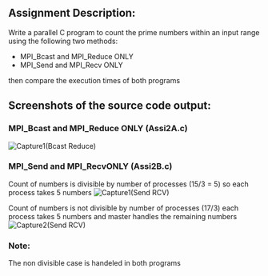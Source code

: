 ## Assignment Description:
Write a parallel C program to count the prime numbers within an input range using the 
following two methods:
- MPI_Bcast and MPI_Reduce ONLY
- MPI_Send and MPI_Recv ONLY

then compare the execution times of both programs

## Screenshots of the source code output:

### MPI_Bcast and MPI_Reduce ONLY (Assi2A.c)
![Capture1(Bcast Reduce)](https://user-images.githubusercontent.com/60941223/227805498-79b476f5-b58e-447a-8f9d-2fb9f07785bb.JPG)

###  MPI_Send and MPI_RecvONLY (Assi2B.c)
Count of numbers is divisible by number of processes (15/3 = 5) so each process takes 5 numbers
![Capture1(Send RCV)](https://user-images.githubusercontent.com/60941223/227805501-4b4ace9a-09a1-4cfd-9001-3d70f0ae7500.JPG)

Count of numbers is not divisible by number of processes (17/3) each process takes 5 numbers and master handles the remaining numbers
![Capture2(Send RCV)](https://user-images.githubusercontent.com/60941223/227805502-175ed4ec-481b-4e43-b8b3-a105d59feecc.JPG)



### Note:
  The non divisible case is handeled in both programs
